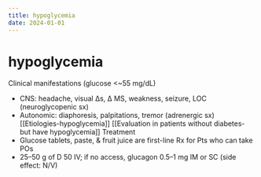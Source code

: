 ```yaml
---
title: hypoglycemia
date: 2024-01-01
---
```


# hypoglycemia

Clinical manifestations (glucose <~55 mg/dL)

- CNS: headache, visual Δs, Δ MS, weakness, seizure, LOC (neuroglycopenic sx)
- Autonomic: diaphoresis, palpitations, tremor (adrenergic sx)
  [[Etiologies-hypoglycemia]]
  [[Evaluation in patients without diabetes- but have hypoglycemia]]
  Treatment
- Glucose tablets, paste, & fruit juice are first-line Rx for Pts who can take POs
- 25–50 g of D
  50 IV; if no access, glucagon 0.5–1 mg IM or SC (side effect: N/V)
